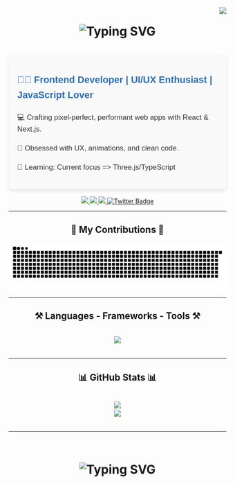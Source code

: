 <!-- Title -->
<img align="right" src="https://visitor-badge.laobi.icu/badge?page_id=aminetiouk.aminetiouk" />

<h1 align="center">
    <img src="https://readme-typing-svg.herokuapp.com/?font=Montserrat&size=35&center=true&vCenter=true&width=500&height=70&duration=4000&lines=Hi+There!+👋;+I'm+Amine+Tiouk!+💻+🌟" alt="Typing SVG" />
</h1>
<br/>
<div style="font-family: Arial, sans-serif; font-size: 1.2em; line-height: 1.6; color: #333; max-width: 700px; margin: 0 auto; padding: 20px; background-color: #f9f9f9; border-radius: 10px; box-shadow: 0px 4px 8px rgba(0, 0, 0, 0.1);">

  <p style="font-weight: 600; font-size: 1.3em; color: #2b6cb0;">
    👨‍💻 Frontend Developer | UI/UX Enthusiast | JavaScript Lover
  </p>
  <p>💻 Crafting pixel-perfect, performant web apps with React & Next.js.</p>
  <p>🎨 Obsessed with UX, animations, and clean code.</p>
  <p>🚀 Learning: Current focus => Three.js/TypeScript</p>
</div>
<br/>

<!-- Social Links -->
<div align="center"> 
  <a href="mailto:tiouk.amine@gmail.com">
    <img src="https://img.shields.io/badge/Gmail-333333?style=for-the-badge&logo=gmail&logoColor=red" />
  </a>
  <a href="https://www.linkedin.com/in/aminetiouk/" target="_blank">
    <img src="https://img.shields.io/badge/LinkedIn-0077B5?style=for-the-badge&logo=linkedin&logoColor=white" target="_blank" />
  </a>
  <a href="https://aminetiouk.github.io" target="_blank">
    <img src="https://img.shields.io/badge/Portfolio-FF5722?style=for-the-badge&logo=todoist&logoColor=white" target="_blank" /> 
  <a href="https://twitter.com/TioukAmine" target="_blank">
    <img src="https://img.shields.io/badge/twitter-1DA1F2?style=for-the-badge&logo=twitter&logoColor=white" alt="Twitter Badge" />
  </a>
</div>
<hr/>
<div align="center">
  <h2>🐍 My Contributions 🐍</h2>
  <img alt="snake eating my contributions" src="https://raw.githubusercontent.com/aminetiouk/aminetiouk/output/github-contribution-grid-snake.svg" />
</div>
<hr/>
<h2 align="center">⚒️ Languages - Frameworks - Tools ⚒️</h2>
<br/>
<div align="center">
  <a href="https://skillicons.dev">
    <img src="https://skillicons.dev/icons?i=git,javascript,typescript,react,nextjs,html,css,sass,tailwind,threejs,figma,linux,ai,ae,ps,pr&perline=8" />
  </a>
</div>
<br/>

<hr/>

<div align="center">
<h2>📊 GitHub Stats 📊</h2>
<br/>
  <img height="180em" src="https://github-readme-streak-stats.herokuapp.com/?user=aminetiouk&theme=tokyonight&hide_border=false" />
  <br/>
  <img width="350" src="https://github-readme-stats.vercel.app/api/top-langs/?username=aminetiouk&theme=tokyonight&hide_border=false&include_all_commits=true&count_private=false&layout=compact" />

</div>
<br/>
<hr/>
<br/>
<h1 align="center">
    <img src="https://readme-typing-svg.herokuapp.com/?font=Montserrat&size=35&center=true&vCenter=true&width=1000&height=70&duration=4000&lines=👋+Thanks+for+visiting!;💬+Shoot+me+a+message+on+LinkedIn!;🤝+I'm+always+down+to+collab+🚀" alt="Typing SVG" />
</h1>
